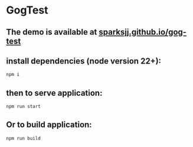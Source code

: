 # GogTest

## The demo is available at [sparksjj.github.io/gog-test](https://sparksjj.github.io/gog-test/)

## install dependencies (node version 22+):

```sh
npm i
```

## then to serve application:

```sh
npm run start
```

## Or to build application:

```sh
npm run build
```
